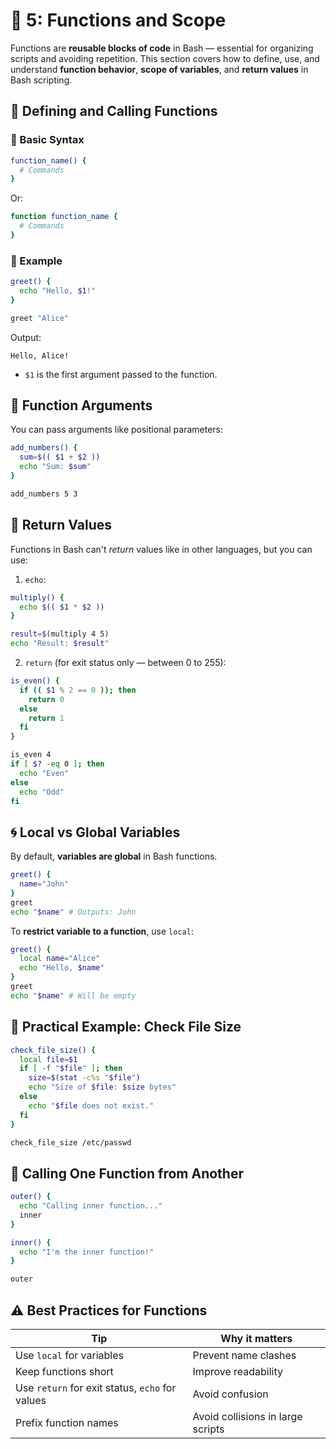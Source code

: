 # 🧠 5: Functions and Scope

Functions are **reusable blocks of code** in Bash — essential for organizing scripts and avoiding repetition. This section covers how to define, use, and understand **function behavior**, **scope of variables**, and **return values** in Bash scripting.

## 🔧 Defining and Calling Functions

### 🔹 Basic Syntax

```bash
function_name() {
  # Commands
}
```

Or:

```bash
function function_name {
  # Commands
}
```

### 🔹 Example

```bash
greet() {
  echo "Hello, $1!"
}

greet "Alice"
```

Output:
```
Hello, Alice!
```

* `$1` is the first argument passed to the function.

## 🧩 Function Arguments

You can pass arguments like positional parameters:

```bash
add_numbers() {
  sum=$(( $1 + $2 ))
  echo "Sum: $sum"
}

add_numbers 5 3
```

## 🔁 Return Values

Functions in Bash can't *return* values like in other languages, but you can use:

1. `echo`:

```bash
multiply() {
  echo $(( $1 * $2 ))
}

result=$(multiply 4 5)
echo "Result: $result"
```

2. `return` (for exit status only — between 0 to 255):

```bash
is_even() {
  if (( $1 % 2 == 0 )); then
    return 0
  else
    return 1
  fi
}

is_even 4
if [ $? -eq 0 ]; then
  echo "Even"
else
  echo "Odd"
fi
```

## 🌀 Local vs Global Variables

By default, **variables are global** in Bash functions.

```bash
greet() {
  name="John"
}
greet
echo "$name" # Outputs: John
```

To **restrict variable to a function**, use `local`:

```bash
greet() {
  local name="Alice"
  echo "Hello, $name"
}
greet
echo "$name" # Will be empty
```

## 🧪 Practical Example: Check File Size

```bash
check_file_size() {
  local file=$1
  if [ -f "$file" ]; then
    size=$(stat -c%s "$file")
    echo "Size of $file: $size bytes"
  else
    echo "$file does not exist."
  fi
}

check_file_size /etc/passwd
```

## 🔄 Calling One Function from Another

```bash
outer() {
  echo "Calling inner function..."
  inner
}

inner() {
  echo "I'm the inner function!"
}

outer
```

## ⚠️ Best Practices for Functions

| Tip | Why it matters |
|-----|----------------|
| Use `local` for variables | Prevent name clashes |
| Keep functions short | Improve readability |
| Use `return` for exit status, `echo` for values | Avoid confusion |
| Prefix function names | Avoid collisions in large scripts |
